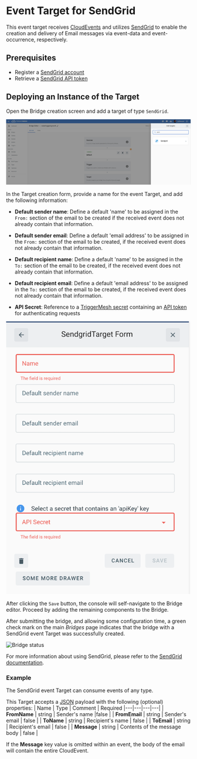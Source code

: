 # Event Target for SendGrid

This event target receives [CloudEvents][ce] and utilizes [SendGrid][sg] to enable the creation and delivery of Email messages via event-data and event-occurrence, respectively.

## Prerequisites

* Register a [SendGrid account][sgSU]
* Retrieve a [SendGrid API token][api]

## Deploying an Instance of the Target

Open the Bridge creation screen and add a target of type `SendGrid`.

![Adding a SendGrid target](../images/sendgrid-target/create-bridge-1.png)

In the Target creation form, provide a name for the event Target, and add the following information:

* **Default sender name**: Define a default 'name' to be assigned in the `From:` section of the email to be created if the received event does not already contain that information.
* **Default sender email**: Define a default 'email address' to be assigned in the `From:` section of the email to be created, if the received event does not already contain that information.
* **Default recipient name**: Define a default 'name' to be assigned in the `To:` section of the email to be created, if the received event does not already contain that information.
* **Default recipient email**: Define a default 'email address' to be assigned in the `To:` section of the email to be created, if the received event does not already contain that information.

* **API Secret**: Reference to a [TriggerMesh secret][tm-secret] containing an [API token][api] for authenticating requests

![SendgridTarget form](../images/sendgrid-target/create-bridge-2.png)

After clicking the `Save` button, the console will self-navigate to the Bridge editor. Proceed by adding the remaining components to the Bridge.

After submitting the bridge, and allowing some configuration time, a green check mark on the main _Bridges_ page indicates that the bridge with a SendGrid event Target was successfully created.

![Bridge status](../images/bridge-status-green.png)

For more information about using SendGrid, please refer to the [SendGrid documentation][docs].

### Example

The SendGrid event Target can consume events of any type.

This Target accepts a [JSON][ce-jsonformat] payload with the following (optional) properties:
| Name  |  Type |  Comment | Required
|---|---|---|---|
| **FromName** | string | Sender's name |false |
| **FromEmail** | string | Sender's email | false |
| **ToName** | string | Recipient's name | false |
| **ToEmail** | string | Recipient's email | false |
| **Message** | string | Contents of the message body | false |

If the **Message** key value is omitted within an event, the body of the email will contain the entire CloudEvent.

[sgSU]:https://signup.sendgrid.com/
[sg]:https://sendgrid.com/
[api]:https://sendgrid.com/docs/ui/account-and-settings/api-keys/

[ce]: https://cloudevents.io/
[ce-jsonformat]: https://github.com/cloudevents/spec/blob/v1.0/json-format.md
[tm-secret]:https://docs.triggermesh.io/guides/secrets/
[docs]: https://sendgrid.com/docs/
